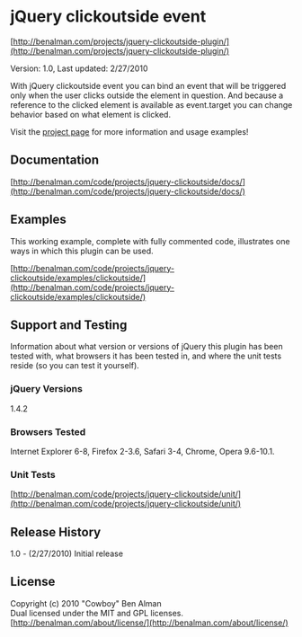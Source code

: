 # jQuery clickoutside event #
[http://benalman.com/projects/jquery-clickoutside-plugin/](http://benalman.com/projects/jquery-clickoutside-plugin/)

Version: 1.0, Last updated: 2/27/2010

With jQuery clickoutside event you can bind an event that will be triggered only when the user clicks outside the element in question. And because a reference to the clicked element is available as event.target you can change behavior based on what element is clicked.

Visit the [project page](http://benalman.com/projects/jquery-clickoutside-plugin/) for more information and usage examples!


## Documentation ##
[http://benalman.com/code/projects/jquery-clickoutside/docs/](http://benalman.com/code/projects/jquery-clickoutside/docs/)


## Examples ##
This working example, complete with fully commented code, illustrates one
ways in which this plugin can be used.

[http://benalman.com/code/projects/jquery-clickoutside/examples/clickoutside/](http://benalman.com/code/projects/jquery-clickoutside/examples/clickoutside/)  

## Support and Testing ##
Information about what version or versions of jQuery this plugin has been
tested with, what browsers it has been tested in, and where the unit tests
reside (so you can test it yourself).

### jQuery Versions ###
1.4.2

### Browsers Tested ###
Internet Explorer 6-8, Firefox 2-3.6, Safari 3-4, Chrome, Opera 9.6-10.1.

### Unit Tests ###
[http://benalman.com/code/projects/jquery-clickoutside/unit/](http://benalman.com/code/projects/jquery-clickoutside/unit/)


## Release History ##

1.0 - (2/27/2010) Initial release


## License ##
Copyright (c) 2010 "Cowboy" Ben Alman  
Dual licensed under the MIT and GPL licenses.  
[http://benalman.com/about/license/](http://benalman.com/about/license/)
